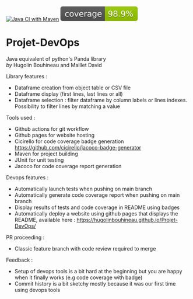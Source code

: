 [![Java CI with Maven](https://github.com/HugolinBouhineau/Projet-DevOps/actions/workflows/maven.yml/badge.svg)](https://github.com/Davidouai/Projet-DevOps/actions/workflows/maven.yml)
[![Coverage](.github/badges/jacoco.svg)](https://github.com/HugolinBouhineau/Projet-DevOps/actions/workflows/maven.yml)

# Projet-DevOps
Java equivalent of python's Panda library\
*by* Hugolin Bouhineau and Maillet David

Library features :
- Dataframe creation from object table or CSV file
- Dataframe display (first lines, last lines or all)
- Dataframe selection : filter dataframe by column labels or lines indexes. Possibility to filter lines by matching a value

Tools used : 
- Github actions for git workflow
- Github pages for website hosting
- Cicirello for code coverage badge generation https://github.com/cicirello/jacoco-badge-generator
- Maven for project building
- JUnit for unit testing
- Jacoco for code coverage report generation

Devops features : 
- Automatically launch tests when pushing on main branch
- Automatically generate code coverage report when pushing on main branch
- Display results of tests and code coverage in README using badges
- Automatically deploy a website using github pages that displays the README, available here : https://hugolinbouhineau.github.io/Projet-DevOps/

PR proceeding : 
- Classic feature branch with code review required to merge

Feedback :
- Setup of devops tools is a bit hard at the beginning but you are happy when it finally works (e.g code coverage with badge)
- Commit history is a bit sketchy mostly because it was our first time using devops tools

